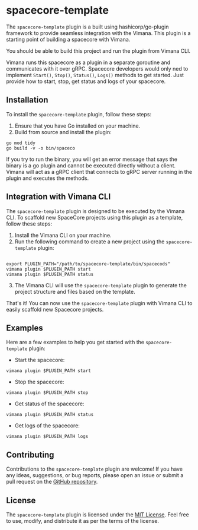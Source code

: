 # spacecore-template

The `spacecore-template` plugin is a built using hashicorp/go-plugin framework to provide seamless integration with the Vimana. This plugin is a starting point of building a spacecore with Vimana.

You should be able to build this project and run the plugin from Vimana CLI.

Vimana runs this spacecore as a plugin in a separate goroutine and communicates with it over gRPC. Spacecore developers would only ned to implement `Start()`, `Stop()`, `Status()`, `Logs()` methods to get started. Just provide how to start, stop, get status and logs of your spacecore.


## Installation

To install the `spacecore-template` plugin, follow these steps:

1. Ensure that you have Go installed on your machine.
2. Build from source and install the plugin:

```shell
go mod tidy
go build -v -o bin/spaceco
```

If you try to run the binary, you will get an error message that says the binary is a go plugin and cannot be executed directly without a client. Vimana will act as a gRPC client that connects to gRPC server running in the plugin and executes the methods.


## Integration with Vimana CLI

The `spacecore-template` plugin is designed to be executed by the Vimana CLI. To scaffold new SpaceCore projects using this plugin as a template, follow these steps:

1. Install the Vimana CLI on your machine.
2. Run the following command to create a new project using the `spacecore-template` plugin:

```shell

export PLUGIN_PATH="/path/to/spacecore-template/bin/spacecods"
vimana plugin $PLUGIN_PATH start
vimana plugin $PLUGIN_PATH status
```

3. The Vimana CLI will use the `spacecore-template` plugin to generate the project structure and files based on the template.

That's it! You can now use the `spacecore-template` plugin with Vimana CLI to easily scaffold new Spacecore projects.


## Examples

Here are a few examples to help you get started with the `spacecore-template` plugin:

- Start the spacecore:

```shell
vimana plugin $PLUGIN_PATH start
```

- Stop the spacecore:

```shell
vimana plugin $PLUGIN_PATH stop
```

- Get status of the spacecore:

```shell
vimana plugin $PLUGIN_PATH status
```

- Get logs of the spacecore:

```shell
vimana plugin $PLUGIN_PATH logs
```


## Contributing

Contributions to the `spacecore-template` plugin are welcome! If you have any ideas, suggestions, or bug reports, please open an issue or submit a pull request on the [GitHub repository](https://github.com/vistara-labs/spacecore-template).

## License

The `spacecore-template` plugin is licensed under the [MIT License](https://opensource.org/licenses/MIT). Feel free to use, modify, and distribute it as per the terms of the license.